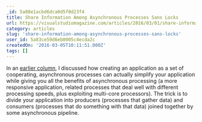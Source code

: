 ```yaml
---
_id: 5a88e1acbd6dca0d5f0d23f4
title: Share Information Among Asynchronous Processes Sans Locks
url: https://visualstudiomagazine.com/articles/2016/03/01/share-information.aspx
category: articles
slug: 'share-information-among-asynchronous-processes-sans-locks'
user_id: 5a83ce59d6eb0005c4ecda2c
createdOn: '2016-03-05T10:11:51.000Z'
tags: []
---
```


In an <a href="https://visualstudiomagazine.com/articles/2016/02/01/asynchronous-processes.aspx" target="_blank">earlier column</a>, I discussed how creating an application as a set of cooperating, asynchronous processes can actually simplify your application while giving you all the benefits of asynchronous processing (a more responsive application, related processes that deal well with different processing speeds, plus exploiting multi-core processors). The trick is to divide your application into producers (processes that gather data) and consumers (processes that do something with that data) joined together by some asynchronous pipeline.
